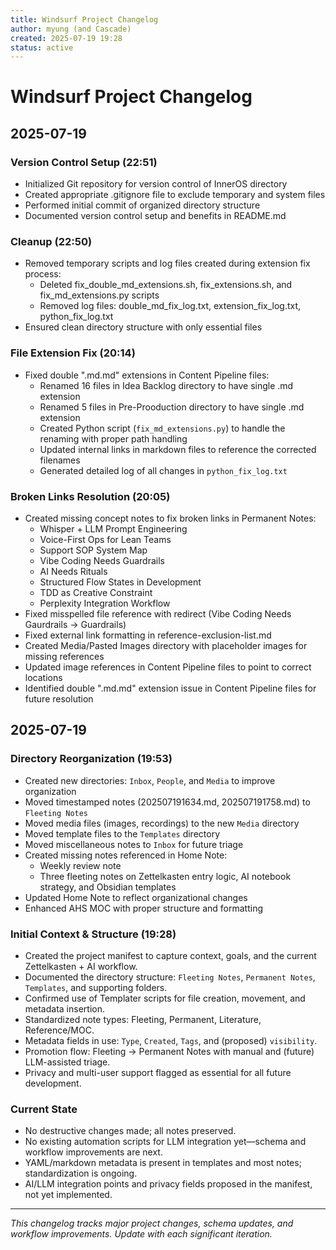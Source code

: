 ```yaml
---
title: Windsurf Project Changelog
author: myung (and Cascade)
created: 2025-07-19 19:28
status: active
---
```


# Windsurf Project Changelog

## 2025-07-19
### Version Control Setup (22:51)
- Initialized Git repository for version control of InnerOS directory
- Created appropriate .gitignore file to exclude temporary and system files
- Performed initial commit of organized directory structure
- Documented version control setup and benefits in README.md

### Cleanup (22:50)
- Removed temporary scripts and log files created during extension fix process:
  - Deleted fix_double_md_extensions.sh, fix_extensions.sh, and fix_md_extensions.py scripts
  - Removed log files: double_md_fix_log.txt, extension_fix_log.txt, python_fix_log.txt
- Ensured clean directory structure with only essential files

### File Extension Fix (20:14)
- Fixed double ".md.md" extensions in Content Pipeline files:
  - Renamed 16 files in Idea Backlog directory to have single .md extension
  - Renamed 5 files in Pre-Prooduction directory to have single .md extension
  - Created Python script (`fix_md_extensions.py`) to handle the renaming with proper path handling
  - Updated internal links in markdown files to reference the corrected filenames
  - Generated detailed log of all changes in `python_fix_log.txt`

### Broken Links Resolution (20:05)
- Created missing concept notes to fix broken links in Permanent Notes:
  - Whisper + LLM Prompt Engineering
  - Voice-First Ops for Lean Teams
  - Support SOP System Map
  - Vibe Coding Needs Guardrails
  - AI Needs Rituals
  - Structured Flow States in Development
  - TDD as Creative Constraint
  - Perplexity Integration Workflow
- Fixed misspelled file reference with redirect (Vibe Coding Needs Gaurdrails → Guardrails)
- Fixed external link formatting in reference-exclusion-list.md
- Created Media/Pasted Images directory with placeholder images for missing references
- Updated image references in Content Pipeline files to point to correct locations
- Identified double ".md.md" extension issue in Content Pipeline files for future resolution

## 2025-07-19
### Directory Reorganization (19:53)
- Created new directories: `Inbox`, `People`, and `Media` to improve organization
- Moved timestamped notes (202507191634.md, 202507191758.md) to `Fleeting Notes`
- Moved media files (images, recordings) to the new `Media` directory
- Moved template files to the `Templates` directory
- Moved miscellaneous notes to `Inbox` for future triage
- Created missing notes referenced in Home Note:
  - Weekly review note
  - Three fleeting notes on Zettelkasten entry logic, AI notebook strategy, and Obsidian templates
- Updated Home Note to reflect organizational changes
- Enhanced AHS MOC with proper structure and formatting

### Initial Context & Structure (19:28)
- Created the project manifest to capture context, goals, and the current Zettelkasten + AI workflow.
- Documented the directory structure: `Fleeting Notes`, `Permanent Notes`, `Templates`, and supporting folders.
- Confirmed use of Templater scripts for file creation, movement, and metadata insertion.
- Standardized note types: Fleeting, Permanent, Literature, Reference/MOC.
- Metadata fields in use: `Type`, `Created`, `Tags`, and (proposed) `visibility`.
- Promotion flow: Fleeting → Permanent Notes with manual and (future) LLM-assisted triage.
- Privacy and multi-user support flagged as essential for all future development.

### Current State
- No destructive changes made; all notes preserved.
- No existing automation scripts for LLM integration yet—schema and workflow improvements are next.
- YAML/markdown metadata is present in templates and most notes; standardization is ongoing.
- AI/LLM integration points and privacy fields proposed in the manifest, not yet implemented.

---

_This changelog tracks major project changes, schema updates, and workflow improvements. Update with each significant iteration._
